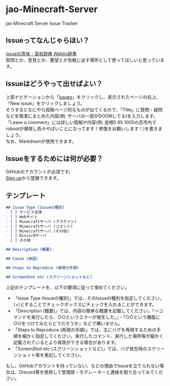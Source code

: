 # jao-Minecraft-Server
jao Minecraft Server Issue Tracker  

## Issueってなんじゃらほい？
[issueの意味 - 英和辞典 Weblio辞書](http://ejje.weblio.jp/content/issue)  
質問とか、意見とか、要望とか気軽に出す場所として使ってほしいと思っています。

## Issueはどうやって出せばよい？
上部ナビゲーションから「[Issues](https://github.com/jaoafa/jao-Minecraft-Server/issues)」をクリックし、表示されたページの右上、「New issue」をクリックしましょう。  
そうするとなにやら投稿ページ的なものが出てくるので、「Title」に質問・疑問などを簡潔にまとめた内容(例: サーバの一部がDOOMしてる)を入力します。  
「Leave a comment」には詳しい情報や内容(例: 座標0 65 1000の否市内でrobootが爆発し色々やばいことになってます！修復をお願いします！)を書きましょう。  
なお、Markdownが使用できます。  

## Issueをするためには何が必要？
GitHubのアカウントが必須です。  
[Sign up](https://github.com/join)から登録できます。

## テンプレート

```markdown
## Issue Type (Issueの種別)
- [ ] サービス全体
- [ ] Webサイト
- [ ] Minecraftサーバ (プラグイン)
- [ ] Minecraftサーバ (コマンド)
- [ ] Minecraftサーバ (その他)
- [ ] Discordサーバ
- [ ] その他

## Description (概要)

## Cause (原因)

## Steps to Reproduce (再現の手順)

## ScreenShot etc (スクリーンショットなど)

```

上記のテンプレートを、以下の要項に従って埋めてください。
- 「Issue Type (Issueの種別)」では、そのIssueの種別を指定してください。``[x]``とすることでチェックボックスにチェックを入れることができます。
- 「Description (概要)」では、内容の簡単な概要を記載してください。「～コマンドを実行したら、○○というエラーが発生した。」・「○○という機能に○○をつけてみたらどうだろうか」などで構いません。
- 「Steps to Reproduce (再現の手順)」では、主にバグを再現するための手順を細かく指定してください。実行したコマンド、実行した場所等が細かく記載されているとより再現ができる場合があります。
- 「ScreenShot etc (スクリーンショットなど)」では、バグ発生時のスクリーンショット等を表記してください。

もし、GitHubアカウントを持っていない、などの理由でIssueを立てられない場合は、Discord等を使用して管理部・モデレーターと連絡を取り合ってみてください。
